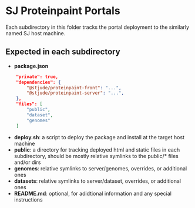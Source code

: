 # SJ Proteinpaint Portals

Each subdirectory in this folder tracks the portal deployment to the similarly named SJ host machine.

## Expected in each subdirectory

- **package.json**

```json
	"private": true,
	"dependencies": {
		"@stjude/proteinpaint-front": "...",
		"@stjude/proteinpaint-server": "...",
	},
	"files": [
		"public",
		"dataset",
		"genomes"
	]
```
- **deploy.sh**: a script to deploy the package and install at the target host machine
- **public**: a directory for tracking deployed html and static files in each subdirectory,
should be mostly relative symlinks to the public/* files and/or dirs
- **genomes**: relative symlinks to server/genomes, overrides, or additional ones
- **datasets**: relative symlinks to server/dataset, overrides, or additional ones
- **README.md**: optional, for adidtional information and any special instructions


